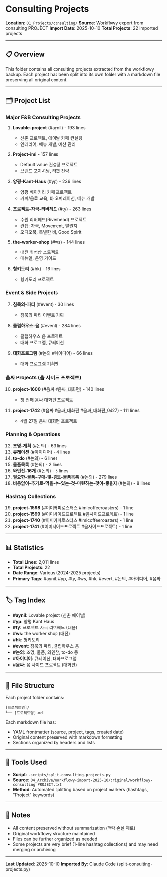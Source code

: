 # Consulting Projects

**Location**: `01_Projects/consulting/`
**Source**: Workflowy export from consulting PROJECT
**Import Date**: 2025-10-10
**Total Projects**: 22 imported projects

---

## 📋 Overview

This folder contains all consulting projects extracted from the workflowy backup. Each project has been split into its own folder with a markdown file preserving all original content.

---

## 🗂️ Project List

### Major F&B Consulting Projects

1. **Lovable-project** (#aynil) - 193 lines
   - 신촌 프로젝트, 에이닐 카페 컨설팅
   - 인테리어, 메뉴 개발, 예산 관리

2. **Project-imi** - 157 lines
   - Default value 컨설팅 프로젝트
   - 브랜드 포지셔닝, 타겟 전략

3. **양평-Kant-Haus** (#yp) - 236 lines
   - 양평 베이커리 카페 프로젝트
   - 커피/음료 교육, 바 오퍼레이션, 메뉴 개발

4. **프로젝트-자극-리버헤드** (#ty) - 263 lines
   - 수원 리버헤드(Riverhead) 프로젝트
   - 컨셉: 자극, Movement, 발원지
   - 오디오북, 특별한 바, Good Spirit

5. **the-worker-shop** (#ws) - 144 lines
   - 대전 워커샵 프로젝트
   - 매뉴얼, 운영 가이드

6. **헝키도리** (#hk) - 16 lines
   - 헝키도리 프로젝트

### Event & Side Projects

7. **침묵의-파티** (#event) - 30 lines
   - 침묵의 파티 이벤트 기획

8. **클럽하우스-음** (#event) - 284 lines
   - 클럽하우스 음 프로젝트
   - 대화 프로그램, 큐레이션

9. **대화프로그램** (#논의 #아이디어) - 66 lines
   - 대화 프로그램 기획안

### 음싸 Projects (음 사이드 프로젝트)

10. **project-1600** (#음싸 #음싸_대화편) - 140 lines
    - 첫 번째 음싸 대화편 프로젝트

11. **project-1742** (#음싸 #음싸_대화편 #음싸_대화편_0427) - 111 lines
    - 4월 27일 음싸 대화편 프로젝트

### Planning & Operations

12. **조명-계획** (#논의) - 63 lines
13. **큐레이션** (#아이디어) - 4 lines
14. **to-do** (#논의) - 6 lines
15. **물품목록** (#논의) - 2 lines
16. **와인잔-16개** (#논의) - 5 lines
17. **필요한-물품-구매-및-검토-물품목록** (#논의) - 279 lines
18. **비용없이-추가로-먹을-수-있는-것-마련하는-것이-좋을지** (#논의) - 8 lines

### Hashtag Collections

19. **project-1598** (#이미커피로스터스 #imicoffeeroasters) - 1 line
20. **project-1599** (#이미사이드프로젝트 #음사이드프로젝트) - 1 line
21. **project-1740** (#이미커피로스터스 #imicoffeeroasters) - 1 line
22. **project-1741** (#이미사이드프로젝트 #음사이드프로젝트) - 1 line

---

## 📊 Statistics

- **Total Lines**: 2,011 lines
- **Total Projects**: 22
- **Date Range**: Various (2024-2025 projects)
- **Primary Tags**: #aynil, #yp, #ty, #ws, #hk, #event, #논의, #아이디어, #음싸

---

## 🏷️ Tag Index

- **#aynil**: Lovable project (신촌 에이닐)
- **#yp**: 양평 Kant Haus
- **#ty**: 프로젝트 자극 리버헤드 (태윤)
- **#ws**: the worker shop (대전)
- **#hk**: 헝키도리
- **#event**: 침묵의 파티, 클럽하우스 음
- **#논의**: 조명, 물품, 와인잔, to-do 등
- **#아이디어**: 큐레이션, 대화프로그램
- **#음싸**: 음 사이드 프로젝트 (대화편)

---

## 📝 File Structure

Each project folder contains:
```
[프로젝트명]/
└── [프로젝트명].md
```

Each markdown file has:
- YAML frontmatter (source, project, tags, created date)
- Original content preserved with markdown formatting
- Sections organized by headers and lists

---

## 🔧 Tools Used

- **Script**: `.scripts/split-consulting-projects.py`
- **Source**: `04_Archive/workflowy-import-2025-10/original/workflowy-consulting PROJECT.txt`
- **Method**: Automated splitting based on project markers (hashtags, "Project" keywords)

---

## 📌 Notes

- All content preserved without summarization (맥락 손실 제로)
- Original workflowy structure maintained
- Files can be further organized as needed
- Some projects are very brief (1-line hashtag collections) and may need merging or archiving

---

**Last Updated**: 2025-10-10
**Imported By**: Claude Code (split-consulting-projects.py)
